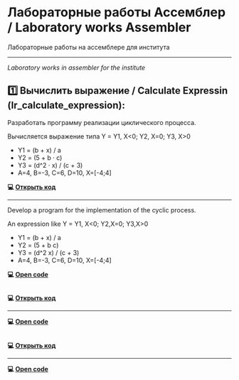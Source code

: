 # Лабораторные работы Ассемблер / Laboratory works Assembler
Лабораторные работы на ассемблере для института
____
*Laboratory works in assembler for the institute*


## 1️⃣ Вычислить выражение / Calculate Expressin (lr_calculate_expression):

Разработать программу реализации циклического процесса.

Вычисляется выражение типа Y = Y1, X<0; Y2, X=0; Y3, X>0

- Y1 = (b + x) / a
- Y2 = (5 + b · c)
- Y3 = (d^2 · x) / (c + 3)
- A=4, B=-3, C=6, D=10, X=[-4;4]

**💻 [Открыть код](https://github.com/countsheeptosleep/laboratory_works_asm/blob/main/lr_calculate_expression.cpp)**
____

Develop a program for the implementation of the cyclic process.

An expression like Y = Y1, X<0; Y2,X=0; Y3,X>0

- Y1 = (b + x) / a
- Y2 = (5 + b c)
- Y3 = (d^2 x) / (c + 3)
- A=4, B=-3, C=6, D=10, X=[-4;4]

**💻 [Open code](https://github.com/countsheeptosleep/laboratory_works_asm/blob/main/lr_calculate_expression.cpp)**


## 


**💻 [Открыть код]()**
____


**💻 [Open code]()**


## 


**💻 [Открыть код]()**
____


**💻 [Open code]()**
